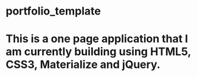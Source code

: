 # portfolio_template


# This is a one page application that I am currently building using HTML5, CSS3, Materialize and jQuery. 
